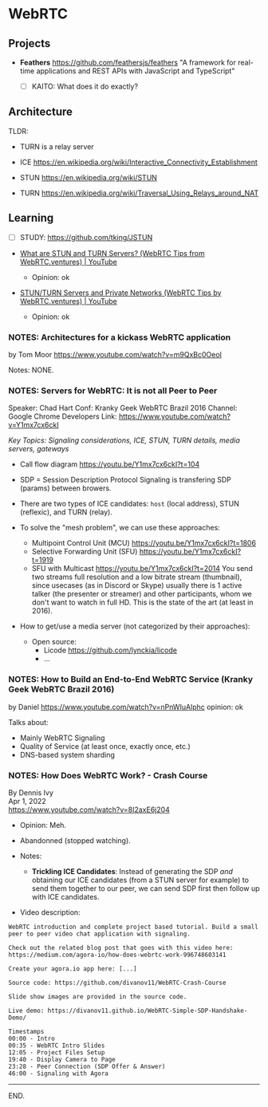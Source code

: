# WebRTC

## Projects

- **Feathers** https://github.com/feathersjs/feathers
    "A framework for real-time applications and REST APIs with JavaScript and TypeScript"
    * [ ] KAITO: What does it do exactly?


## Architecture

TLDR:
- TURN is a relay server


- ICE
https://en.wikipedia.org/wiki/Interactive_Connectivity_Establishment

- STUN
https://en.wikipedia.org/wiki/STUN

- TURN
https://en.wikipedia.org/wiki/Traversal_Using_Relays_around_NAT


## Learning

- [ ] STUDY: https://github.com/tking/JSTUN

- [What are STUN and TURN Servers? (WebRTC Tips from WebRTC.ventures) | YouTube](https://www.youtube.com/watch?v=4dLJmZOcWFc)
    * Opinion: ok


- [STUN/TURN Servers and Private Networks (WebRTC Tips by WebRTC.ventures) | YouTube](https://www.youtube.com/watch?v=N5cqu0kTIsw)
    * Opinion: ok


### NOTES: Architectures for a kickass WebRTC application
by Tom Moor
https://www.youtube.com/watch?v=m9QxBc0OeoI

Notes:
NONE.

### NOTES: Servers for WebRTC: It is not all Peer to Peer
Speaker: Chad Hart
Conf: Kranky Geek WebRTC Brazil 2016
Channel: Google Chrome Developers
Link: https://www.youtube.com/watch?v=Y1mx7cx6ckI

_Key Topics: Signaling considerations, ICE, STUN, TURN details, media servers, gateways_

- Call flow diagram
https://youtu.be/Y1mx7cx6ckI?t=104

- SDP = Session Description Protocol
Signaling is transfering SDP (params) between browers.

- There are two types of ICE candidates: `host` (local address), STUN (reflexic), and TURN (relay).

- To solve the "mesh problem", we can use these approaches:
    * Multipoint Control Unit (MCU) https://youtu.be/Y1mx7cx6ckI?t=1806
    * Selective Forwarding Unit (SFU) https://youtu.be/Y1mx7cx6ckI?t=1919
    * SFU with Multicast https://youtu.be/Y1mx7cx6ckI?t=2014
    You send two streams full resolution and a low bitrate stream (thumbnail), since usecases  (as in Discord or Skype) usually there is 1 active talker (the presenter or streamer) and other participants, whom we don't want to watch in full HD.
    This is the state of the art (at least in 2016).

- How to get/use a media server (not categorized by their approaches):
    - Open source:
        * Licode https://github.com/lynckia/licode
        * ...

### NOTES: How to Build an End-to-End WebRTC Service (Kranky Geek WebRTC Brazil 2016)
by Daniel
https://www.youtube.com/watch?v=nPnWIuAlphc
opinion: ok

Talks about:
- Mainly WebRTC Signaling
- Quality of Service (at least once, exactly once, etc.)
- DNS-based system sharding

### NOTES: How Does WebRTC Work? - Crash Course
By Dennis Ivy \
Apr 1, 2022 \
https://www.youtube.com/watch?v=8I2axE6j204

- Opinion: Meh.

- Abandonned (stopped watching).

- Notes:
    * **Trickling ICE Candidates**: Instead of generating the SDP _and_ obtaining our ICE candidates (from a STUN server for example) to send them together to our peer, we can send SDP first then follow up with ICE candidates.

- Video description:
```
WebRTC introduction and complete project based tutorial. Build a small peer to peer video chat application with signaling.

Check out the related blog post that goes with this video here: https://medium.com/agora-io/how-does-webrtc-work-996748603141

Create your agora.io app here: [...]

Source code: https://github.com/divanov11/WebRTC-Crash-Course

Slide show images are provided in the source code.

Live demo: https://divanov11.github.io/WebRTC-Simple-SDP-Handshake-Demo/

Timestamps
00:00 - Intro
00:35 - WebRTC Intro Slides
12:05 - Project Files Setup
19:40 - Display Camera to Page
23:28 - Peer Connection (SDP Offer & Answer)
46:00 - Signaling with Agora
```

---

END.
